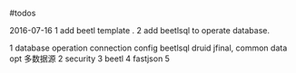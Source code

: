 

#todos

2016-07-16
1 add beetl template .
2 add beetlsql to operate database.




1 database operation
    connection config
    beetlsql
    druid
    jfinal, common data opt
    多数据源
2 security
3 beetl
4 fastjson
5

